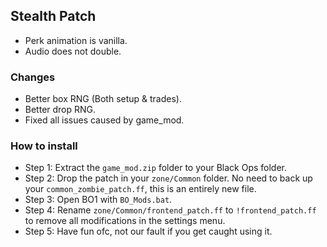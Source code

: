 ## Stealth Patch

- Perk animation is vanilla.
- Audio does not double.

### Changes
- Better box RNG (Both setup & trades).
- Better drop RNG.
- Fixed all issues caused by game_mod.

### How to install
- Step 1: Extract the `game_mod.zip` folder to your Black Ops folder.
- Step 2: Drop the patch in your `zone/Common` folder. No need to back up your `common_zombie_patch.ff`, this is an entirely new file.
- Step 3: Open BO1 with `BO_Mods.bat`.
- Step 4: Rename `zone/Common/frontend_patch.ff` to `!frontend_patch.ff` to remove all modifications in the settings menu.
- Step 5: Have fun ofc, not our fault if you get caught using it.
